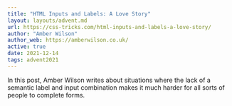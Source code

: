 ```yaml
---
title: "HTML Inputs and Labels: A Love Story"
layout: layouts/advent.md
url: https://css-tricks.com/html-inputs-and-labels-a-love-story/
author: "Amber Wilson"
author_web: https://amberwilson.co.uk/
active: true
date: 2021-12-14
tags: advent2021
---
```


In this post, Amber Wilson writes about situations where the lack of a semantic label and input combination makes it much harder for all sorts of people to complete forms.